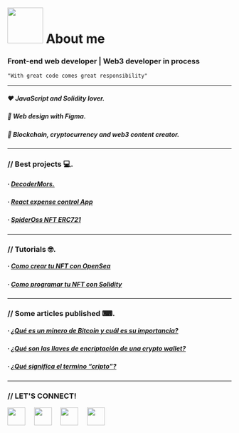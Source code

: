 # <img width="80" src="https://media.giphy.com/media/VDXnwZ3OLqobnjqIQk/giphy.gif"></img> About me 
### Front-end web developer | Web3 developer in process
<code>"With great code comes great responsibility"</code>

---

##### ❤️ JavaScript and Solidity lover.
##### 💜 Web design with Figma.
##### 💛 Blockchain, cryptocurrency and web3 content creator.

---

### // Best projects 💻. 

##### · [DecoderMors.](https://leandrogavidia.github.io/decoder-mors/)
##### · [React expense control App](https://leandrogavidia.github.io/React-expense-control-app/)
##### · [SpiderOss NFT ERC721](https://github.com/leandrogavidia/SpiderOss_NFT_ERC721)

---

### // Tutorials 🤓.

##### · [Como crear tu NFT con OpenSea](https://drive.google.com/file/d/1zPKyNIyPgwdXmMPSERp_7Y73Ctw2hrvW/view?usp=sharing)
##### · [Como programar tu NFT con Solidity](https://drive.google.com/file/d/1Giq32nC6D5sBPy_iEAkbCRTUxGdy6dol/view?usp=sharing)

---

### // Some articles published ⌨.

##### · [¿Qué es un minero de Bitcoin y cuál es su importancia?](https://platzi.com/blog/que-es-minero-bitcoin/)
##### · [¿Qué son las llaves de encriptación de una crypto wallet?](https://platzi.com/blog/que-es-llave-publica-y-privada-wallet/)
##### · [¿Qué significa el termino “cripto”?](https://platzi.com/blog/que-es-cripto-definicion/)

---

### // LET'S CONNECT!

[<img src="https://www.vectorlogo.zone/logos/facebook/facebook-icon.svg" width="40"></img>](https://www.facebook.com/androgavidia/) &nbsp; &nbsp;
[<img src="https://www.vectorlogo.zone/logos/instagram/instagram-icon.svg" width="40"></img>](https://www.instagram.com/androgavidia/) &nbsp; &nbsp;
[<img src="https://www.vectorlogo.zone/logos/twitter/twitter-official.svg" width="40"></img>](https://twitter.com/androgavidia) &nbsp; &nbsp;
[<img src="https://www.vectorlogo.zone/logos/linkedin/linkedin-icon.svg" width="40"></img>](https://www.linkedin.com/in/leandrogavidia/) &nbsp; &nbsp;
